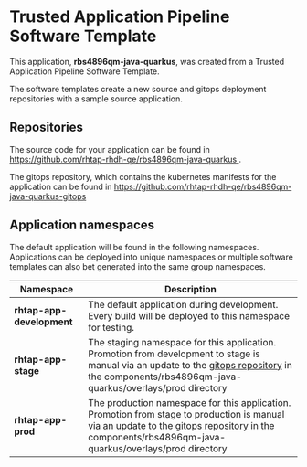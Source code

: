 # Trusted Application Pipeline Software Template

This application, **rbs4896qm-java-quarkus**, was created from a Trusted Application Pipeline Software Template.

The software templates create a new source and gitops deployment repositories with a sample source application. 

## Repositories

The source code for your application can be found in [https://github.com/rhtap-rhdh-qe/rbs4896qm-java-quarkus ](https://github.com/rhtap-rhdh-qe/rbs4896qm-java-quarkus ).
 
The gitops repository, which contains the kubernetes manifests for the application can be found in 
[https://github.com/rhtap-rhdh-qe/rbs4896qm-java-quarkus-gitops ](https://github.com/rhtap-rhdh-qe/rbs4896qm-java-quarkus-gitops ) 

## Application namespaces 

The default application will be found in the following namespaces. Applications can be deployed into unique namespaces or multiple software templates can also bet generated into the same group namespaces.  

|  Namespace   |  Description   |  
| -------- | -------- |   
| **rhtap-app-development** | The default application during development. Every build will be deployed to this namespace for testing. | 
| **rhtap-app-stage** | The staging namespace for this application. Promotion from development to stage is manual via an update to the [gitops repository](https://github.com/rhtap-rhdh-qe/rbs4896qm-java-quarkus-gitops ) in the components/rbs4896qm-java-quarkus/overlays/prod directory |  
| **rhtap-app-prod** | The production namespace for this application. Promotion from stage to production is manual via an update to the [gitops repository](https://github.com/rhtap-rhdh-qe/rbs4896qm-java-quarkus-gitops ) in the components/rbs4896qm-java-quarkus/overlays/prod directory | 